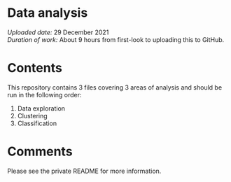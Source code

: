 # Data analysis

*Uploaded date:* 29 December 2021 \
*Duration of work:* About 9 hours from first-look to uploading this to GitHub.

# Contents

This repository contains 3 files covering 3 areas of analysis and should be run in the following order:

1. Data exploration
2. Clustering
3. Classification

# Comments

Please see the private README for more information.